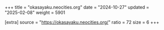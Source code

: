 +++
title = "okasayaku.neocities.org"
date = "2024-10-27"
updated = "2025-02-08"
weight = 5901

[extra]
source = "https://okasayaku.neocities.org/"
ratio = 72
size = 6
+++
